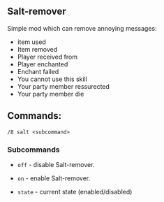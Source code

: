 ## Salt-remover

Simple mod which can remove annoying messages:

* item used
* Item removed
* Player received <X> from <Y>
* Player enchanted <X>
* Enchant failed
* You cannot use this skill
* Your party member ressurected
* Your party member die

## Commands:

`/8 salt <subcommand>`

### Subcommands

* `off` - disable Salt-remover. 
    
* `on` - enable Salt-remover. 

* `state` - current state (enabled/disabled)